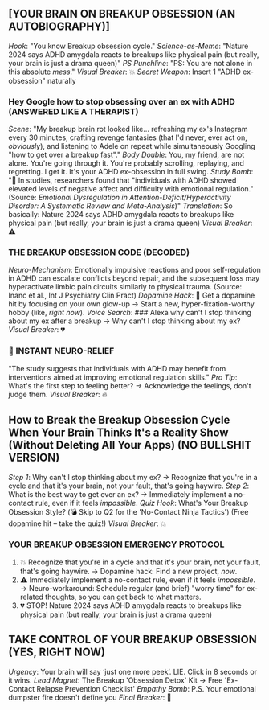 <!--START: emotional_hook-->
## [YOUR BRAIN ON BREAKUP OBSESSION (AN AUTOBIOGRAPHY)]
*Hook*: "You know Breakup obsession cycle."
*Science-as-Meme*: "Nature 2024 says ADHD amygdala reacts to breakups like physical pain (but really, your brain is just a drama queen)"
*PS Punchline*: "PS: You are not alone in this absolute *mess*."
*Visual Breaker*: 💥
*Secret Weapon*: Insert 1 "ADHD ex-obsession" naturally

<!--START: story_part_1-->
### Hey Google how to stop obsessing over an ex with ADHD (ANSWERED LIKE A THERAPIST)
*Scene*: "My breakup brain rot looked like... refreshing my ex's Instagram every 30 minutes, crafting revenge fantasies (that I'd never, ever act on, *obviously*), and listening to Adele on repeat while simultaneously Googling "how to get over a breakup fast"."
*Body Double*: You, my friend, are not alone. You're going through it. You're probably scrolling, replaying, and regretting. I get it. It's your ADHD ex-obsession in full swing.
*Study Bomb*: "🔬 In studies, researchers found that "individuals with ADHD showed elevated levels of negative affect and difficulty with emotional regulation." (Source: *Emotional Dysregulation in Attention-Deficit/Hyperactivity Disorder: A Systematic Review and Meta-Analysis*)"
*Translation*: So basically: Nature 2024 says ADHD amygdala reacts to breakups like physical pain (but really, your brain is just a drama queen)
*Visual Breaker*: ⚠️

<!--START: story_part_2-->
### THE BREAKUP OBSESSION CODE (DECODED)
*Neuro-Mechanism*: Emotionally impulsive reactions and poor self-regulation in ADHD can escalate conflicts beyond repair, and the subsequent loss may hyperactivate limbic pain circuits similarly to physical trauma. (Source: Inanc et al., Int J Psychiatry Clin Pract)
*Dopamine Hack*: 🚨 Get a dopamine hit by focusing on your own glow-up → Start a new, hyper-fixation-worthy hobby (like, *right now*).
*Voice Search*: ### Alexa why can't I stop thinking about my ex after a breakup →  Why can't I stop thinking about my ex?
*Visual Breaker*: 💔

<!--START: neuro_nugget-->
### 🧠 INSTANT NEURO-RELIEF
"The study suggests that individuals with ADHD may benefit from interventions aimed at improving emotional regulation skills."
*Pro Tip*: What's the first step to feeling better? → Acknowledge the feelings, don't judge them.
*Visual Breaker*: 🔥

<!--START: story_part_3-->
## How to Break the Breakup Obsession Cycle When Your Brain Thinks It's a Reality Show (Without Deleting All Your Apps) (NO BULLSHIT VERSION)
*Step 1*: Why can't I stop thinking about my ex? → Recognize that you're in a cycle and that it's your brain, not your fault, that's going haywire.
*Step 2*: What is the best way to get over an ex? → Immediately implement a no-contact rule, even if it feels *impossible*.
*Quiz Hook*: What's Your Breakup Obsession Style? (💣 Skip to Q2 for the 'No-Contact Ninja Tactics') (Free dopamine hit – take the quiz!)
*Visual Breaker*: 💥

<!--START: checklist-->
### YOUR BREAKUP OBSESSION EMERGENCY PROTOCOL
1. 💥 Recognize that you're in a cycle and that it's your brain, not your fault, that's going haywire. → Dopamine hack: Find a new project, *now*.
2. ⚠️ Immediately implement a no-contact rule, even if it feels *impossible*. → Neuro-workaround: Schedule regular (and brief) "worry time" for ex-related thoughts, so you can get back to what matters.
3. 💔 STOP! Nature 2024 says ADHD amygdala reacts to breakups like physical pain (but really, your brain is just a drama queen)

<!--START: cta-->
## TAKE CONTROL OF YOUR BREAKUP OBSESSION (YES, RIGHT NOW)
*Urgency*: Your brain will say ‘just one more peek’. LIE. Click in 8 seconds or it wins.
*Lead Magnet*: The Breakup 'Obsession Detox' Kit → Free 'Ex-Contact Relapse Prevention Checklist'
*Empathy Bomb*: P.S. Your emotional dumpster fire doesn't define you
*Final Breaker*: 🚀